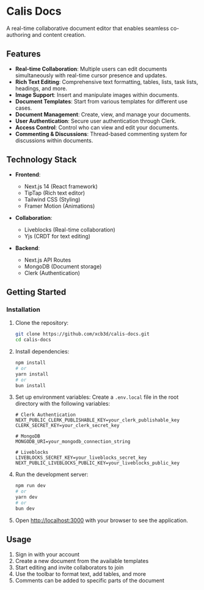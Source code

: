 # Calis Docs

A real-time collaborative document editor that enables seamless co-authoring and content creation.

## Features

- **Real-time Collaboration**: Multiple users can edit documents simultaneously with real-time cursor presence and updates.
- **Rich Text Editing**: Comprehensive text formatting, tables, lists, task lists, headings, and more.
- **Image Support**: Insert and manipulate images within documents.
- **Document Templates**: Start from various templates for different use cases.
- **Document Management**: Create, view, and manage your documents.
- **User Authentication**: Secure user authentication through Clerk.
- **Access Control**: Control who can view and edit your documents.
- **Commenting & Discussions**: Thread-based commenting system for discussions within documents.

## Technology Stack

- **Frontend**:
  - Next.js 14 (React framework)
  - TipTap (Rich text editor)
  - Tailwind CSS (Styling)
  - Framer Motion (Animations)

- **Collaboration**:
  - Liveblocks (Real-time collaboration)
  - Yjs (CRDT for text editing)

- **Backend**:
  - Next.js API Routes
  - MongoDB (Document storage)
  - Clerk (Authentication)

## Getting Started

### Installation

1. Clone the repository:
   ```bash
   git clone https://github.com/xcb3d/calis-docs.git
   cd calis-docs
   ```

2. Install dependencies:
   ```bash
   npm install
   # or
   yarn install
   # or
   bun install
   ```

3. Set up environment variables:
   Create a `.env.local` file in the root directory with the following variables:
   ```
   # Clerk Authentication
   NEXT_PUBLIC_CLERK_PUBLISHABLE_KEY=your_clerk_publishable_key
   CLERK_SECRET_KEY=your_clerk_secret_key
   
   # MongoDB
   MONGODB_URI=your_mongodb_connection_string
   
   # Liveblocks
   LIVEBLOCKS_SECRET_KEY=your_liveblocks_secret_key
   NEXT_PUBLIC_LIVEBLOCKS_PUBLIC_KEY=your_liveblocks_public_key
   ```

4. Run the development server:
   ```bash
   npm run dev
   # or
   yarn dev
   # or
   bun dev
   ```

5. Open [http://localhost:3000](http://localhost:3000) with your browser to see the application.

## Usage

1. Sign in with your account
2. Create a new document from the available templates
3. Start editing and invite collaborators to join
4. Use the toolbar to format text, add tables, and more
5. Comments can be added to specific parts of the document